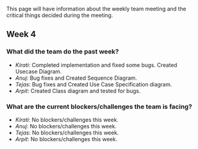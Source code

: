 This page will have information about the weekly team meeting and the critical things decided during the meeting.


## Week 4


### What did the team do the past week?

* *Kirati*: Completed implementation and fixed some bugs. Created Usecase Diagram.
* *Anuj*: Bug fixes and Created Sequence Diagram.
* *Tejas*: Bug fixes and Created Use Case Specification diagram.
* *Arpit*: Created Class diagram and tested for bugs.

### What are the current blockers/challenges the team is facing?
* *Kirati*: No blockers/challenges this week.
* *Anuj*: No blockers/challenges this week.
* *Tejas*: No blockers/challenges this week.
* *Arpit*: No blockers/challenges this week.

